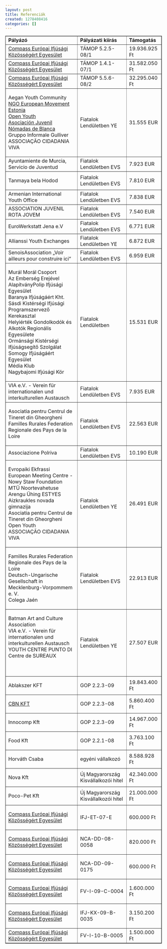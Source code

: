 ```yaml
---
layout: post
title: Referenciák
created: 1278408416
categories: []
---
```

<table border="1"><tbody><tr><td><strong>Pályázó</strong></td><td><strong>Pályázati kiírás</strong></td><td><strong>Támogatás</strong></td></tr><tr><td><a href="http://compass-youth.org" onclick="openDataPage('modules/nyertes/adatlap.php?id=18726&amp;pn=1&amp;forras=umft', 18726);">Compass Európai Ifjúsági Közösségért Egyesület</a></td><td>TÁMOP 5.2.5-08/1</td><td>19.936.925 Ft<br></td></tr><tr><td><a href="http://compass-youth.org" onclick="openDataPage('modules/nyertes/adatlap.php?id=18726&amp;pn=1&amp;forras=umft', 18726);">Compass Európai Ifjúsági Közösségért Egyesület</a></td><td>TÁMOP 1.4.1-07/1</td><td>31.582.050 Ft<br></td></tr><tr><td><a href="http://compass-youth.org" onclick="openDataPage('modules/nyertes/adatlap.php?id=18726&amp;pn=1&amp;forras=umft', 18726);">Compass Európai Ifjúsági Közösségért Egyesület</a></td><td>TÁMOP 5.5.6-08/2</td><td>32.295.040 Ft<br></td></tr><tr><td><p>Aegan Youth Community<br><a href="http://www.euro26.ee">NGO European Movement Estonia<br></a><a href="http://www.open-youth.org/">Open Youth<br></a><a href="http://www.nomadas.org.es">Asociación Juvenil Nómadas de Blanca</a><br>Gruppo Informale Gulliver<br>ASSOCIAÇÃO CIDADANIA VIVA</p></td><td>Fiatalok Lendületben YE<br></td><td>31.555 EUR</td></tr><tr><td>Ayuntamiente de Murcia, Servicio de Juventud</td><td>Fiatalok Lendületben EVS<br></td><td>7.923 EUR</td></tr><tr><td>Tanmaya bela Hodod</td><td>Fiatalok Lendületben EVS<br></td><td><p>7.810 EUR</p></td></tr><tr><td>Armenian International Youth Office</td><td>Fiatalok Lendületben EVS<br></td><td>7.838 EUR</td></tr><tr><td>ASSOCIATION JUVENIL ROTA JOVEM</td><td>Fiatalok Lendületben EVS<br></td><td>7.540 EUR</td></tr><tr><td>EuroWerkstatt Jena e.V</td><td>Fiatalok Lendületben EVS<br></td><td>6.771 EUR</td></tr><tr><td>Allianssi Youth Exchanges</td><td>Fiatalok Lendületben YE<br></td><td>6.872 EUR</td></tr><tr><td>SenoisAssociation „Voir ailleurs pour construire ici”</td><td>Fiatalok Lendületben EVS<br></td><td>6.959 EUR</td></tr><tr><td><p>Murál Morál Csoport<br>Az Emberség Erejével AlapítványPolip Ifjúsági Egyesület<br>Baranya Ifjúságáért Kht.<br>Sásdi Kistérségi Ifjúsági Programszervező Kerekasztal<br>Helyiérték Gondolkodók és Alkotók Regionális Egyesülete<br>Ormánsági Kistérségi Ifjúságsegítő Szolgálat<br>Somogy Ifjúságáért Egyesület<br>Média Klub<br>Nagybajomi Ifjúsági Kör</p></td><td>Fiatalok Lendületben</td><td>15.531 EUR</td></tr><tr><td>VIA e.V. - Verein für internationalen und interkulturellen Austausch</td><td>Fiatalok Lendületben EVS<br></td><td>7.935 EUR</td></tr><tr><td><p>Asociatia pentru Centrul de Tineret din Gheorgheni<br>Familles Rurales Federation Regionale des Pays de la Loire</p></td><td>Fiatalok Lendületben EVS<br></td><td>22.563 EUR</td></tr><tr><td>Associazione Polriva</td><td>Fiatalok Lendületben EVS<br></td><td>10.190 EUR</td></tr><tr><td><p>Evropaiki Ekfrassi<br>European Meeting Centre - Nowy Staw Foundation<br>MTÜ Noortevahetuse Arengu Ühing ESTYES<br>Aizkraukles novada gimnazija<br>Asociatia pentru Centrul de Tineret din Gheorgheni<br>Open Youth<br>ASSOCIAÇÃO CIDADANIA VIVA</p></td><td>Fiatalok Lendületben YE<br></td><td>26.491 EUR</td></tr><tr><td><p>Familles Rurales Federation Regionale des Pays de la Loire<br>Deutsch-Ungarische Gesellschaft in Mecklenburg-Vorpommem e. V.<br>Colega Jaén</p></td><td>Fiatalok Lendületben EVS<br></td><td>22.913 EUR</td></tr><tr><td><p>Batman Art and Culture Association<br>VIA e.V. - Verein für internationalen und interkulturellen Austausch<br>YOUTH CENTRE PUNTO DI<br>Centre de SUREAUX</p><p>&nbsp;</p></td><td>Fiatalok Lendületben YE<br></td><td>27.507 EUR</td></tr><tr><td><p>Ablakszer KFT<span style="font-family: Times New Roman; font-size: small;"><span style="font-size: 12pt;"><br></span></span></p></td><td>GOP 2.2.3-09</td><td>19.843.400 Ft</td></tr><tr><td><p><a href="http://cbn.hu">CBN KFT</a></p></td><td>GOP 2.2.3-08</td><td>5.860.400 Ft</td></tr><tr><td><p>Innocomp Kft</p></td><td>GOP 2.2.3-09</td><td>14.967.000 Ft</td></tr><tr><td><p>Food Kft</p></td><td>GOP 2.2.1-08</td><td>3.763.100 Ft</td></tr><tr><td><p>Horváth Csaba</p></td><td>egyéni vállalkozó</td><td>8.588.928 Ft</td></tr><tr><td><p>Nova Kft</p></td><td>Új Magyarország Kisvállalkozói hitel</td><td>42.340.000 Ft</td></tr><tr><td><p>Poco-Pet Kft</p></td><td>Új Magyarország Kisvállalkozói hitel</td><td>21.000.000 Ft</td></tr><tr><td><p><a href="http://compass-youth.org" onclick="openDataPage('modules/nyertes/adatlap.php?id=18726&amp;pn=1&amp;forras=umft', 18726);">Compass Európai Ifjúsági Közösségért Egyesület</a></p></td><td>IFJ-ET-07-E</td><td>600.000 Ft</td></tr><tr><td><p><a href="http://compass-youth.org" onclick="openDataPage('modules/nyertes/adatlap.php?id=18726&amp;pn=1&amp;forras=umft', 18726);">Compass Európai Ifjúsági Közösségért Egyesület</a></p></td><td>NCA-DD-08-0058</td><td>820.000 Ft</td></tr><tr><td><p><a href="http://compass-youth.org" onclick="openDataPage('modules/nyertes/adatlap.php?id=18726&amp;pn=1&amp;forras=umft', 18726);">Compass Európai Ifjúsági Közösségért Egyesület</a></p></td><td>NCA-DD-09-0175</td><td>600.000 Ft</td></tr><tr><td><p><a href="http://compass-youth.org" onclick="openDataPage('modules/nyertes/adatlap.php?id=18726&amp;pn=1&amp;forras=umft', 18726);">Compass Európai Ifjúsági Közösségért Egyesület</a></p></td><td>FV-I-09-C-0004</td><td>1.600.000 Ft</td></tr><tr><td><p><a href="http://compass-youth.org" onclick="openDataPage('modules/nyertes/adatlap.php?id=18726&amp;pn=1&amp;forras=umft', 18726);">Compass Európai Ifjúsági Közösségért Egyesület</a></p></td><td>IFJ-KX-09-B-0035</td><td>3.150.200 Ft</td></tr><tr><td><a href="http://compass-youth.org" onclick="openDataPage('modules/nyertes/adatlap.php?id=18726&amp;pn=1&amp;forras=umft', 18726);">Compass Európai Ifjúsági Közösségért Egyesület</a></td><td>FV-I-10-B-0005</td><td>1.500.000 Ft</td></tr></tbody></table>
